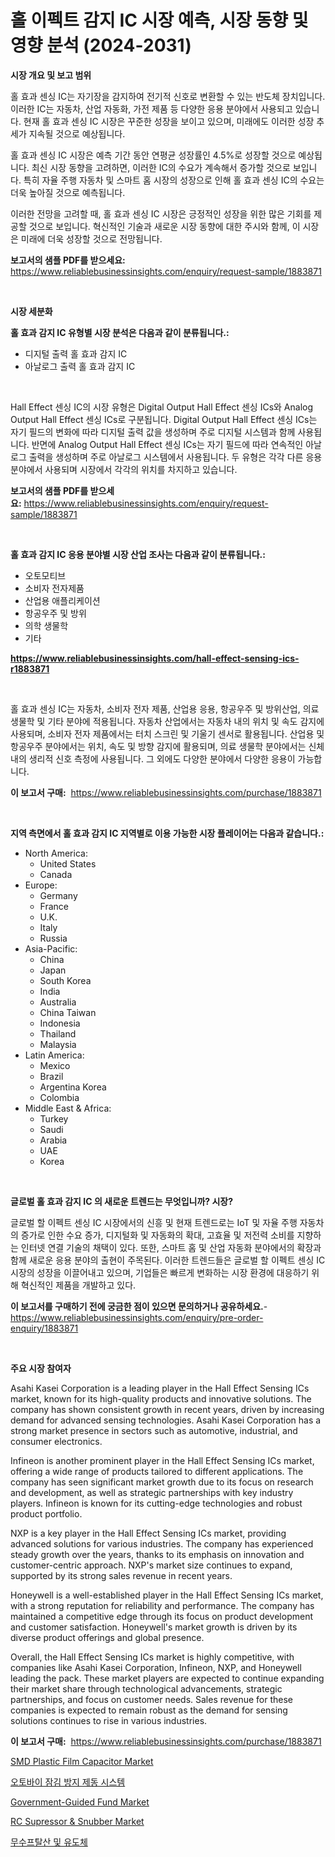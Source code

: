 <p><h1>홀 이펙트 감지 IC 시장 예측, 시장 동향 및 영향 분석 (2024-2031)</h1></p><p><strong>시장 개요 및 보고 범위</strong></p>
<p><p>홀 효과 센싱 IC는 자기장을 감지하여 전기적 신호로 변환할 수 있는 반도체 장치입니다. 이러한 IC는 자동차, 산업 자동화, 가전 제품 등 다양한 응용 분야에서 사용되고 있습니다. 현재 홀 효과 센싱 IC 시장은 꾸준한 성장을 보이고 있으며, 미래에도 이러한 성장 추세가 지속될 것으로 예상됩니다.</p><p>홀 효과 센싱 IC 시장은 예측 기간 동안 연평균 성장률인 4.5%로 성장할 것으로 예상됩니다. 최신 시장 동향을 고려하면, 이러한 IC의 수요가 계속해서 증가할 것으로 보입니다. 특히 자율 주행 자동차 및 스마트 홈 시장의 성장으로 인해 홀 효과 센싱 IC의 수요는 더욱 높아질 것으로 예측됩니다.</p><p>이러한 전망을 고려할 때, 홀 효과 센싱 IC 시장은 긍정적인 성장을 위한 많은 기회를 제공할 것으로 보입니다. 혁신적인 기술과 새로운 시장 동향에 대한 주시와 함께, 이 시장은 미래에 더욱 성장할 것으로 전망됩니다.</p></p>
<p><strong>보고서의 샘플 PDF를 받으세요:</strong> <a href="https://www.reliablebusinessinsights.com/enquiry/request-sample/1883871">https://www.reliablebusinessinsights.com/enquiry/request-sample/1883871</a></p>
<p>&nbsp;</p>
<p><strong>시장 세분화</strong></p>
<p><strong>홀 효과 감지 IC 유형별 시장 분석은 다음과 같이 분류됩니다.:</strong></p>
<p><ul><li>디지털 출력 홀 효과 감지 IC</li><li>아날로그 출력 홀 효과 감지 IC</li></ul></p>
<p>&nbsp;</p>
<p><p>Hall Effect 센싱 IC의 시장 유형은 Digital Output Hall Effect 센싱 ICs와 Analog Output Hall Effect 센싱 ICs로 구분됩니다. Digital Output Hall Effect 센싱 ICs는 자기 필드의 변화에 따라 디지털 출력 값을 생성하며 주로 디지털 시스템과 함께 사용됩니다. 반면에 Analog Output Hall Effect 센싱 ICs는 자기 필드에 따라 연속적인 아날로그 출력을 생성하며 주로 아날로그 시스템에서 사용됩니다. 두 유형은 각각 다른 응용 분야에서 사용되며 시장에서 각각의 위치를 차지하고 있습니다.</p></p>
<p><strong>보고서의 샘플 PDF를 받으세요:</strong>&nbsp;<a href="https://www.reliablebusinessinsights.com/enquiry/request-sample/1883871">https://www.reliablebusinessinsights.com/enquiry/request-sample/1883871</a></p>
<p>&nbsp;</p>
<p><strong> 홀 효과 감지 IC 응용 분야별 시장 산업 조사는 다음과 같이 분류됩니다.:</strong></p>
<p><ul><li>오토모티브</li><li>소비자 전자제품</li><li>산업용 애플리케이션</li><li>항공우주 및 방위</li><li>의학 생물학</li><li>기타</li></ul></p>
<p><strong><a href="https://www.reliablebusinessinsights.com/hall-effect-sensing-ics-r1883871">https://www.reliablebusinessinsights.com/hall-effect-sensing-ics-r1883871</a></strong></p>
<p>&nbsp;</p>
<p><p>홀 효과 센싱 IC는 자동차, 소비자 전자 제품, 산업용 응용, 항공우주 및 방위산업, 의료 생물학 및 기타 분야에 적용됩니다. 자동차 산업에서는 자동차 내의 위치 및 속도 감지에 사용되며, 소비자 전자 제품에서는 터치 스크린 및 기울기 센서로 활용됩니다. 산업용 및 항공우주 분야에서는 위치, 속도 및 방향 감지에 활용되며, 의료 생물학 분야에서는 신체 내의 생리적 신호 측정에 사용됩니다. 그 외에도 다양한 분야에서 다양한 응용이 가능합니다.</p></p>
<p><strong>이 보고서 구매:</strong>&nbsp; <a href="https://www.reliablebusinessinsights.com/purchase/1883871">https://www.reliablebusinessinsights.com/purchase/1883871</a></p>
<p>&nbsp;</p>
<p><strong>지역 측면에서 홀 효과 감지 IC 지역별로 이용 가능한 시장 플레이어는 다음과 같습니다.:</strong></p>
<p><ul>
    <li>
        North America:
        <ul>
            <li>United States</li>
            <li>Canada</li>
        </ul>
    </li>
    <li>
        Europe:
        <ul>
            <li>Germany</li>
            <li>France</li>
            <li>U.K.</li>
            <li>Italy</li>
            <li>Russia</li>
        </ul>
    </li>
    <li>
        Asia-Pacific:
        <ul>
            <li>China</li>
            <li>Japan</li>
            <li>South Korea</li>
            <li>India</li>
            <li>Australia</li>
            <li>China Taiwan</li>
            <li>Indonesia</li>
            <li>Thailand</li>
            <li>Malaysia</li>
        </ul>
    </li>
    <li>
        Latin America:
        <ul>
            <li>Mexico</li>
            <li>Brazil</li>
            <li>Argentina Korea</li>
            <li>Colombia</li>
        </ul>
    </li>
    <li>
        Middle East & Africa:
        <ul>
            <li>Turkey</li>
            <li>Saudi</li>
            <li>Arabia</li>
            <li>UAE</li>
            <li>Korea</li>
        </ul>
    </li>
    </ul></p>
<p>&nbsp;</p>
<p><strong>글로벌 홀 효과 감지 IC 의 새로운 트렌드는 무엇입니까? 시장?</strong></p>
<p><p>글로벌 할 이펙트 센싱 IC 시장에서의 신흥 및 현재 트렌드로는 IoT 및 자율 주행 자동차의 증가로 인한 수요 증가, 디지털화 및 자동화의 확대, 고효율 및 저전력 소비를 지향하는 인터넷 연결 기술의 채택이 있다. 또한, 스마트 홈 및 산업 자동화 분야에서의 확장과 함께 새로운 응용 분야의 출현이 주목된다. 이러한 트렌드들은 글로벌 할 이펙트 센싱 IC 시장의 성장을 이끌어내고 있으며, 기업들은 빠르게 변화하는 시장 환경에 대응하기 위해 혁신적인 제품을 개발하고 있다.</p></p>
<p><strong>이 보고서를 구매하기 전에 궁금한 점이 있으면 문의하거나 공유하세요.</strong>- <a href="https://www.reliablebusinessinsights.com/enquiry/pre-order-enquiry/1883871">https://www.reliablebusinessinsights.com/enquiry/pre-order-enquiry/1883871</a></p>
<p>&nbsp;</p>
<p><strong>주요 시장 참여자</strong></p>
<p><p>Asahi Kasei Corporation is a leading player in the Hall Effect Sensing ICs market, known for its high-quality products and innovative solutions. The company has shown consistent growth in recent years, driven by increasing demand for advanced sensing technologies. Asahi Kasei Corporation has a strong market presence in sectors such as automotive, industrial, and consumer electronics.</p><p>Infineon is another prominent player in the Hall Effect Sensing ICs market, offering a wide range of products tailored to different applications. The company has seen significant market growth due to its focus on research and development, as well as strategic partnerships with key industry players. Infineon is known for its cutting-edge technologies and robust product portfolio.</p><p>NXP is a key player in the Hall Effect Sensing ICs market, providing advanced solutions for various industries. The company has experienced steady growth over the years, thanks to its emphasis on innovation and customer-centric approach. NXP's market size continues to expand, supported by its strong sales revenue in recent years.</p><p>Honeywell is a well-established player in the Hall Effect Sensing ICs market, with a strong reputation for reliability and performance. The company has maintained a competitive edge through its focus on product development and customer satisfaction. Honeywell's market growth is driven by its diverse product offerings and global presence.</p><p>Overall, the Hall Effect Sensing ICs market is highly competitive, with companies like Asahi Kasei Corporation, Infineon, NXP, and Honeywell leading the pack. These market players are expected to continue expanding their market share through technological advancements, strategic partnerships, and focus on customer needs. Sales revenue for these companies is expected to remain robust as the demand for sensing solutions continues to rise in various industries.</p></p>
<p><strong>이 보고서 구매:</strong>&nbsp;&nbsp;<a href="https://www.reliablebusinessinsights.com/purchase/1883871">https://www.reliablebusinessinsights.com/purchase/1883871</a></p>
<p><p><a href="https://issuu.com/reportprime-2/docs/smd-plastic-film-capacitor-market-size-2030.pptx">SMD Plastic Film Capacitor Market</a></p><p><a href="https://github.com/kvbohdfy111/Market-Research-Report-List-1/blob/main/281377197337.md">오토바이 잠김 방지 제동 시스템</a></p><p><a href="https://github.com/luckyshygirl/Market-Research-Report-List-4/blob/main/government-guided-fund-market.md">Government-Guided Fund Market</a></p><p><a href="https://github.com/markusgodoy/Market-Research-Report-List-3/blob/main/rc-supressor-snubber-market.md">RC Supressor & Snubber Market</a></p><p><a href="https://github.com/rifqimuhammad018/Market-Research-Report-List-1/blob/main/735610397338.md">무수프탈산 및 유도체</a></p></p>